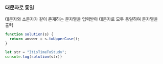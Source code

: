 <h3>대문자로 통일</h3>
<p>대문자와 소문자가 같이 존재하는 문자열을 입력받아 대문자로 모두 통일하여 문자열을 출력</p>

```js
function solution(s) {
  return answer = s.toUpperCase();
}

let str = "ItisTimeToStudy";
console.log(solution(str))
```